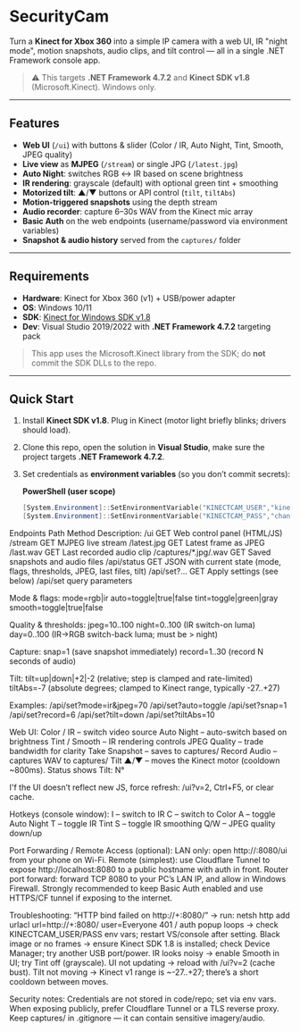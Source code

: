 # SecurityCam

Turn a **Kinect for Xbox 360** into a simple IP camera with a web UI, IR "night mode", motion snapshots, audio clips, and tilt control — all in a single .NET Framework console app.

> ⚠️ This targets **.NET Framework 4.7.2** and **Kinect SDK v1.8** (Microsoft.Kinect). Windows only.

---

## Features

- **Web UI** (`/ui`) with buttons & slider (Color / IR, Auto Night, Tint, Smooth, JPEG quality)
- **Live view** as **MJPEG** (`/stream`) or single JPG (`/latest.jpg`)
- **Auto Night**: switches RGB ↔ IR based on scene brightness
- **IR rendering**: grayscale (default) with optional green tint + smoothing
- **Motorized tilt**: ▲/▼ buttons or API control (`tilt`, `tiltAbs`)
- **Motion-triggered snapshots** using the depth stream
- **Audio recorder**: capture 6–30s WAV from the Kinect mic array
- **Basic Auth** on the web endpoints (username/password via environment variables)
- **Snapshot & audio history** served from the `captures/` folder

---

## Requirements

- **Hardware**: Kinect for Xbox 360 (v1) + USB/power adapter
- **OS**: Windows 10/11
- **SDK**: [Kinect for Windows SDK v1.8](https://www.microsoft.com/en-us/download/details.aspx?id=40278)
- **Dev**: Visual Studio 2019/2022 with **.NET Framework 4.7.2** targeting pack

> This app uses the Microsoft.Kinect library from the SDK; do **not** commit the SDK DLLs to the repo.

---

## Quick Start

1. Install **Kinect SDK v1.8**. Plug in Kinect (motor light briefly blinks; drivers should load).
2. Clone this repo, open the solution in **Visual Studio**, make sure the project targets **.NET Framework 4.7.2**.
3. Set credentials as **environment variables** (so you don’t commit secrets):

   **PowerShell (user scope)**
   ```powershell
   [System.Environment]::SetEnvironmentVariable("KINECTCAM_USER","kinect","User")
   [System.Environment]::SetEnvironmentVariable("KINECTCAM_PASS","changeme","User")

Endpoints
Path	Method	Description:
  /ui	GET	Web control panel (HTML/JS)
  /stream	GET	MJPEG live stream
  /latest.jpg	GET	Latest frame as JPEG
  /last.wav	GET	Last recorded audio clip
  /captures/*.jpg/.wav	GET	Saved snapshots and audio files
  /api/status	GET	JSON with current state (mode, flags, thresholds, JPEG, last files, tilt)
  /api/set?...	GET	Apply settings (see below)
  /api/set query parameters

Mode & flags:
  mode=rgb|ir
  auto=toggle|true|false
  tint=toggle|green|gray
  smooth=toggle|true|false

Quality & thresholds:
  jpeg=10..100
  night=0..100 (IR switch-on luma)
  day=0..100 (IR→RGB switch-back luma; must be > night)

Capture:
  snap=1 (save snapshot immediately)
  record=1..30 (record N seconds of audio)

Tilt:
  tilt=up|down|+2|-2 (relative; step is clamped and rate-limited)
  tiltAbs=-7 (absolute degrees; clamped to Kinect range, typically -27..+27)

Examples:
  /api/set?mode=ir&jpeg=70
  /api/set?auto=toggle
  /api/set?snap=1
  /api/set?record=6
  /api/set?tilt=down
  /api/set?tiltAbs=10

Web UI:
  Color / IR – switch video source
  Auto Night – auto-switch based on brightness
  Tint / Smooth – IR rendering controls
  JPEG Quality – trade bandwidth for clarity
  Take Snapshot – saves to captures/
  Record Audio – captures WAV to captures/
  Tilt ▲/▼ – moves the Kinect motor (cooldown ~800ms). Status shows Tilt: N°

I'f the UI doesn’t reflect new JS, force refresh: /ui?v=2, Ctrl+F5, or clear cache.

Hotkeys (console window):
  I – switch to IR
  C – switch to Color
  A – toggle Auto Night
  T – toggle IR Tint
  S – toggle IR smoothing
  Q/W – JPEG quality down/up

Port Forwarding / Remote Access (optional):
  LAN only: open http://<PC-IP>:8080/ui from your phone on Wi-Fi.
  Remote (simplest): use Cloudflare Tunnel to expose http://localhost:8080 to a public hostname with auth in front.
  Router port forward: forward TCP 8080 to your PC’s LAN IP, and allow in Windows Firewall. Strongly recommended to keep Basic Auth enabled and use HTTPS/CF tunnel if exposing to the internet.

Troubleshooting:
  “HTTP bind failed on http://+:8080/” → run:
  netsh http add urlacl url=http://+:8080/ user=Everyone
  401 / auth popup loops → check KINECTCAM_USER/PASS env vars; restart VS/console after setting.
  Black image or no frames → ensure Kinect SDK 1.8 is installed; check Device Manager; try another USB port/power.
  IR looks noisy → enable Smooth in UI; try Tint off (grayscale).
  UI not updating → reload with /ui?v=2 (cache bust).
  Tilt not moving → Kinect v1 range is ~-27..+27; there’s a short cooldown between moves.

Security notes:
  Credentials are not stored in code/repo; set via env vars.
  When exposing publicly, prefer Cloudflare Tunnel or a TLS reverse proxy.
  Keep captures/ in .gitignore — it can contain sensitive imagery/audio.
